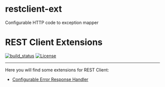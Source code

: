 # restclient-ext
Configurable HTTP code to exception mapper

# REST Client Extensions

[![build_status](https://travis-ci.com/microprofile-extensions/restclient-ext.svg?branch=master)](https://travis-ci.com/microprofile-extensions/restclient-ext)
[![License](https://img.shields.io/badge/license-Apache%202-blue.svg)](https://github.com/microprofile-extensions/restclient-ext/blob/master/LICENSE)
___________
Here you will find some extensions for REST Client:

* [Configurable Error Response Handler](https://github.com/microprofile-extensions/restclient-ext/tree/master/configurable-errorresponse-handler)